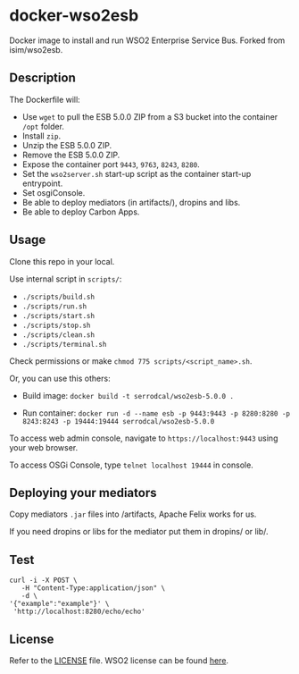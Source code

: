 # docker-wso2esb

Docker image to install and run WSO2 Enterprise Service Bus. Forked from isim/wso2esb.

## Description
The Dockerfile will:

* Use `wget` to pull the ESB 5.0.0 ZIP from a S3 bucket into the container `/opt` folder.
* Install `zip`.
* Unzip the ESB 5.0.0 ZIP.
* Remove the ESB 5.0.0 ZIP.
* Expose the container port `9443`, `9763`, `8243`, `8280`.
* Set the `wso2server.sh` start-up script as the container start-up entrypoint.
* Set osgiConsole.
* Be able to deploy mediators (in artifacts/), dropins and libs.
* Be able to deploy Carbon Apps.

## Usage

Clone this repo in your local.

Use internal script in `scripts/`:

* `./scripts/build.sh`
* `./scripts/run.sh`
* `./scripts/start.sh`
* `./scripts/stop.sh`
* `./scripts/clean.sh`
* `./scripts/terminal.sh`

Check permissions or make `chmod 775 scripts/<script_name>.sh`.

Or, you can use this others:

* Build image: `docker build -t serrodcal/wso2esb-5.0.0 .`

* Run container: `docker run -d --name esb -p 9443:9443 -p 8280:8280 -p 8243:8243 -p 19444:19444 serrodcal/wso2esb-5.0.0`

To access web admin console, navigate to `https://localhost:9443` using your web browser.

To access OSGi Console, type `telnet localhost 19444` in console.

## Deploying your mediators

Copy mediators `.jar` files into /artifacts, Apache Felix works for us.

If you need dropins or libs for the mediator put them in dropins/ or lib/.

## Test

```
curl -i -X POST \
   -H "Content-Type:application/json" \
   -d \
'{"example":"example"}' \
 'http://localhost:8280/echo/echo'
```

## License
Refer to the [LICENSE](LICENSE) file. WSO2 license can be found [here](http://wso2.com/licenses).
